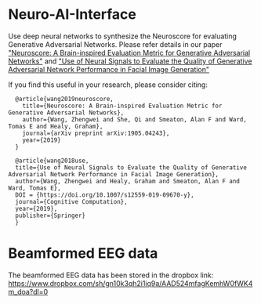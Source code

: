 # Neuro-AI-Interface
Use deep neural networks to synthesize the Neuroscore for evaluating Generative Adversarial Networks. Please refer details in our paper ["Neuroscore: A Brain-inspired Evaluation Metric for Generative Adversarial Networks"](https://arxiv.org/pdf/1905.04243.pdf) and ["Use of Neural Signals to Evaluate the Quality of Generative Adversarial Network Performance in Facial Image Generation"](https://arxiv.org/pdf/1811.04172.pdf)

If you find this useful in your research, please consider citing:
```
  @article{wang2019neuroscore,
    title={Neuroscore: A Brain-inspired Evaluation Metric for Generative Adversarial Networks},
    author={Wang, Zhengwei and She, Qi and Smeaton, Alan F and Ward, Tomas E and Healy, Graham},
    journal={arXiv preprint arXiv:1905.04243},
    year={2019}
  }
  
  @article{wang2018use,
  title={Use of Neural Signals to Evaluate the Quality of Generative Adversarial Network Performance in Facial Image Generation},
  author={Wang, Zhengwei and Healy, Graham and Smeaton, Alan F and Ward, Tomas E},
  DOI = {https://doi.org/10.1007/s12559-019-09670-y},
  journal={Cognitive Computation},
  year={2019},
  publisher={Springer}
  }
```
# Beamformed EEG data
The beamformed EEG data has been stored in the dropbox link: https://www.dropbox.com/sh/gn10k3qh2i1iq9a/AAD524mfagKemhW0fWK4m_doa?dl=0





